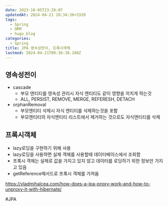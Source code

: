 ```yaml
---
date: 2023-10-05T23:29:07
updatedAt: 2024-04-21 18:34:36+3320
tags:
  - Spring
  - ORM
  - hugo_blog
categories:
  - Spring
title: JPA 영속성전이, 프록시객체
lastmod: 2024-04-21T09:36:38.180Z
---
```

## 영속성전이

* cascade
  * 부모 엔티티를 영속성 관리시 자식 엔티티도 같이 영향을 끼치게 하는것
  * ALL, PERSIST, REMOVE, MERGE, REFERESH, DETACH
* orphanRemoval
  * 부모엔티티 삭제시 자식 엔티티를 삭제하는것을 포함
  * 부모엔티티의 자식엔티티 리스트에서 제거하는 것으로도 자식엔티티를 삭제

## 프록시객체

* lazy로딩을 구현하기 위해 사용
* lazy로딩을 사용하면 실제 객체를 사용할때 데이터베이스에서 조회함
* 프록시 객체는 실제로 값을 가지고 있지 않고 데이터를 로딩하기 위한 정보만 가지고 있음
* getReference메서드로 프록시 객체를 가져옴

<https://vladmihalcea.com/how-does-a-jpa-proxy-work-and-how-to-unproxy-it-with-hibernate/>

\#JPA
